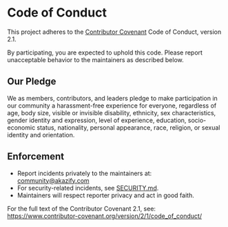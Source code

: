 # Code of Conduct

This project adheres to the [Contributor Covenant](https://www.contributor-covenant.org/) Code of Conduct, version 2.1.

By participating, you are expected to uphold this code. Please report unacceptable behavior to the maintainers as described below.

## Our Pledge

We as members, contributors, and leaders pledge to make participation in our
community a harassment-free experience for everyone, regardless of age, body
size, visible or invisible disability, ethnicity, sex characteristics, gender
identity and expression, level of experience, education, socio-economic status,
nationality, personal appearance, race, religion, or sexual identity
and orientation.

## Enforcement

- Report incidents privately to the maintainers at: community@akazify.com
- For security-related incidents, see [SECURITY.md](SECURITY.md).
- Maintainers will respect reporter privacy and act in good faith.

For the full text of the Contributor Covenant 2.1, see:
https://www.contributor-covenant.org/version/2/1/code_of_conduct/
